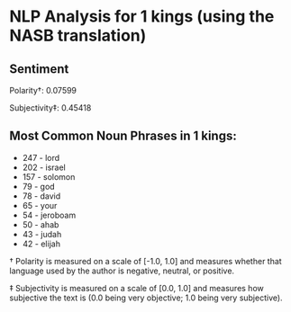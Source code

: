 # NLP Analysis for 1 kings (using the NASB translation)

## Sentiment

Polarity†: 0.07599

Subjectivity‡: 0.45418

## Most Common Noun Phrases in 1 kings:

 * 247	-  lord
 * 202	-  israel
 * 157	-  solomon
 * 79	-  god
 * 78	-  david
 * 65	-  your
 * 54	-  jeroboam
 * 50	-  ahab
 * 43	-  judah
 * 42	-  elijah


† Polarity is measured on a scale of [-1.0, 1.0] and measures whether that language used by the author is negative, neutral, or positive.

‡ Subjectivity is measured on a scale of [0.0, 1.0] and measures how subjective the text is (0.0 being very objective; 1.0 being very subjective).